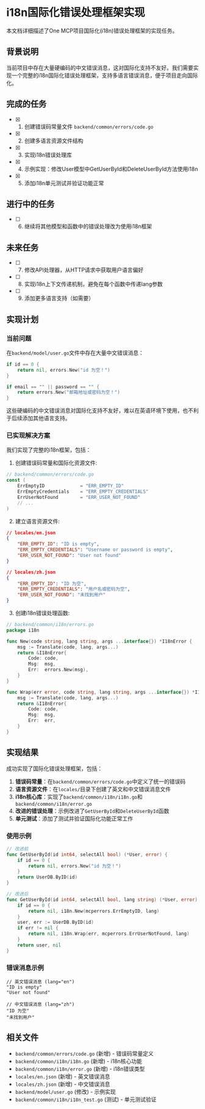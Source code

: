# i18n国际化错误处理框架实现

本文档详细描述了One MCP项目国际化(i18n)错误处理框架的实现任务。

## 背景说明

当前项目中存在大量硬编码的中文错误消息，这对国际化支持不友好。我们需要实现一个完整的i18n国际化错误处理框架，支持多语言错误消息，便于项目走向国际化。

## 完成的任务

- [x] 1. 创建错误码常量文件 `backend/common/errors/code.go`
- [x] 2. 创建多语言资源文件结构
- [x] 3. 实现i18n错误处理库
- [x] 4. 示例实现：修改User模型中GetUserById和DeleteUserById方法使用i18n
- [x] 5. 添加i18n单元测试并验证功能正常

## 进行中的任务

- [ ] 6. 继续将其他模型和函数中的错误处理改为使用i18n框架

## 未来任务

- [ ] 7. 修改API处理器，从HTTP请求中获取用户语言偏好
- [ ] 8. 实现i18n上下文传递机制，避免在每个函数中传递lang参数
- [ ] 9. 添加更多语言支持（如需要）

## 实现计划

### 当前问题

在`backend/model/user.go`文件中存在大量中文错误消息：

```go
if id == 0 {
    return nil, errors.New("id 为空！")
}
```

```go
if email == "" || password == "" {
    return errors.New("邮箱地址或密码为空！")
}
```

这些硬编码的中文错误消息对国际化支持不友好，难以在英语环境下使用，也不利于后续添加其他语言支持。

### 已实现解决方案

我们实现了完整的i18n框架，包括：

1. 创建错误码常量和国际化资源文件:
```go
// backend/common/errors/code.go
const (
    ErrEmptyID             = "ERR_EMPTY_ID"
    ErrEmptyCredentials    = "ERR_EMPTY_CREDENTIALS"
    ErrUserNotFound        = "ERR_USER_NOT_FOUND"
    // ...
)
```

2. 建立语言资源文件:
```json
// locales/en.json
{
    "ERR_EMPTY_ID": "ID is empty",
    "ERR_EMPTY_CREDENTIALS": "Username or password is empty",
    "ERR_USER_NOT_FOUND": "User not found"
}

// locales/zh.json
{
    "ERR_EMPTY_ID": "ID 为空",
    "ERR_EMPTY_CREDENTIALS": "用户名或密码为空",
    "ERR_USER_NOT_FOUND": "未找到用户"
}
```

3. 创建i18n错误处理函数:
```go
// backend/common/i18n/errors.go
package i18n

func New(code string, lang string, args ...interface{}) *I18nError {
    msg := Translate(code, lang, args...)
    return &I18nError{
        Code: code,
        Msg:  msg,
        Err:  errors.New(msg),
    }
}

func Wrap(err error, code string, lang string, args ...interface{}) *I18nError {
    msg := Translate(code, lang, args...)
    return &I18nError{
        Code: code,
        Msg:  msg,
        Err:  err,
    }
}
```

## 实现结果

成功实现了国际化错误处理框架，包括：

1. **错误码常量**：在`backend/common/errors/code.go`中定义了统一的错误码
2. **语言资源文件**：在`locales/`目录下创建了英文和中文错误消息文件
3. **i18n核心库**：实现了`backend/common/i18n/i18n.go`和`backend/common/i18n/error.go`
4. **改进的错误处理**：示例改进了`GetUserById`和`DeleteUserById`函数
5. **单元测试**：添加了测试并验证国际化功能正常工作

### 使用示例

```go
// 改进前
func GetUserById(id int64, selectAll bool) (*User, error) {
    if id == 0 {
        return nil, errors.New("id 为空！")
    }
    return UserDB.ByID(id)
}

// 改进后
func GetUserById(id int64, selectAll bool, lang string) (*User, error) {
    if id == 0 {
        return nil, i18n.New(mcperrors.ErrEmptyID, lang)
    }
    user, err := UserDB.ByID(id)
    if err != nil {
        return nil, i18n.Wrap(err, mcperrors.ErrUserNotFound, lang)
    }
    return user, nil
}
```

### 错误消息示例

```
// 英文错误消息 (lang="en")
"ID is empty"
"User not found"

// 中文错误消息 (lang="zh")
"ID 为空"
"未找到用户"
```

## 相关文件

- `backend/common/errors/code.go` (新增) - 错误码常量定义
- `backend/common/i18n/i18n.go` (新增) - i18n核心功能
- `backend/common/i18n/error.go` (新增) - i18n错误类型
- `locales/en.json` (新增) - 英文错误消息
- `locales/zh.json` (新增) - 中文错误消息
- `backend/model/user.go` (修改) - 示例实现
- `backend/common/i18n/i18n_test.go` (测试) - 单元测试验证 
